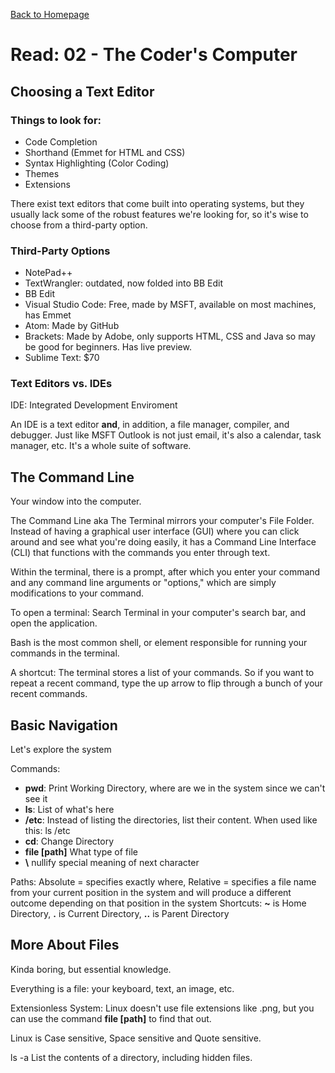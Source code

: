 [Back to Homepage](https://alysondorfman.github.io/reading-notes/)

# Read: 02 - The Coder's Computer


## Choosing a Text Editor

### Things to look for: 

* Code Completion 
* Shorthand (Emmet for HTML and CSS)
* Syntax Highlighting (Color Coding)
* Themes
* Extensions

There exist text editors that come built into operating systems, but they usually lack some of the robust features we're looking for, so it's wise to choose from a third-party option.

### Third-Party Options

* NotePad++
* TextWrangler: outdated, now folded into BB Edit
* BB Edit
* Visual Studio Code: Free, made by MSFT, available on most machines, has Emmet
* Atom: Made by GitHub
* Brackets: Made by Adobe, only supports HTML, CSS and Java so may be good for beginners. Has live preview.
* Sublime Text: $70

### Text Editors vs. IDEs

IDE: Integrated Development Enviroment

An IDE is a text editor **and**, in addition, a file manager, compiler, and debugger. Just like MSFT Outlook is not just email, it's also a calendar, task manager, etc. It's a whole suite of software.

## The Command Line
Your window into the computer.

The Command Line aka The Terminal mirrors your computer's File Folder. Instead of having a graphical user interface (GUI) where you can click around and see what you're doing easily, it has a Command Line Interface (CLI) that functions with the commands you enter through text.

Within the terminal, there is a prompt, after which you enter your command and any command line arguments or "options," which are simply modifications to your command. 

To open a terminal: Search Terminal in your computer's search bar, and open the application.

Bash is the most common shell, or element responsible for running your commands in the terminal. 

A shortcut: The terminal stores a list of your commands. So if you want to repeat a recent command, type the up arrow to flip through a bunch of your recent commands. 

## Basic Navigation
Let's explore the system

Commands:
 * **pwd**: Print Working Directory, where are we in the system since we can't see it
 * **ls**: List of what's here
 * **/etc**: Instead of listing the directories, list their content. When used like this: ls /etc
 * **cd**: Change Directory
 * **file [path]** What type of file
 * **\\**  nullify special meaning of next character

Paths: Absolute = specifies exactly where, Relative = specifies a file name from your current position in the system and will produce a different outcome depending on that position in the system
Shortcuts: **~** is Home Directory, **.** is Current Directory, **..** is Parent Directory

## More About Files
Kinda boring, but essential knowledge.

Everything is a file: your keyboard, text, an image, etc. 

Extensionless System: Linux doesn't use file extensions like .png, but you can use the command **file [path]** to find that out.

Linux is Case sensitive, Space sensitive and Quote sensitive.

ls -a
List the contents of a directory, including hidden files.




